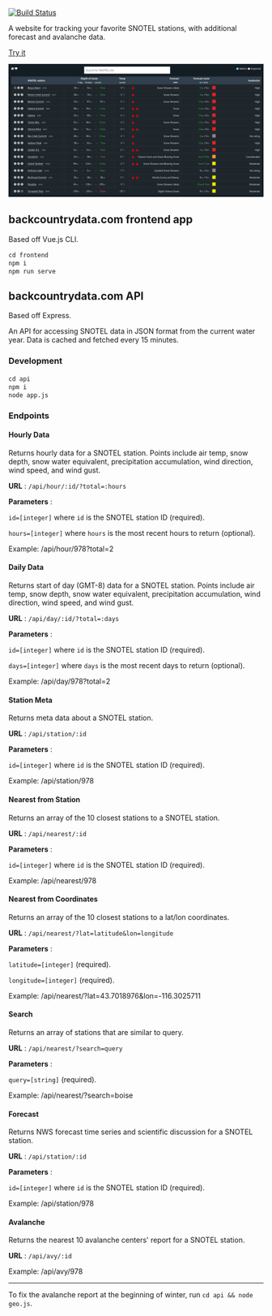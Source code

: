 [![Build Status](https://ci.rmilo.dev/api/badges/robbymilo/backcountrydata.com/status.svg)](https://ci.rmilo.dev/robbymilo/backcountrydata.com)

A website for tracking your favorite SNOTEL stations, with additional forecast and avalanche data.

[Try it](https://backcountrydata.com/list/978,637,312,490,489,830,845,338,550,769,766,1082,1245,335,679,954)

![](backcountrydata.com.png)

## backcountrydata.com frontend app

Based off Vue.js CLI.

```
cd frontend
npm i
npm run serve
```

## backcountrydata.com API

Based off Express.

An API for accessing SNOTEL data in JSON format from the current water year. Data is cached and fetched every 15 minutes.

### Development

```
cd api
npm i
node app.js
```

### Endpoints

#### Hourly Data

Returns hourly data for a SNOTEL station. Points include air temp, snow depth, snow water equivalent, precipitation accumulation, wind direction, wind speed, and wind gust.

**URL** : `/api/hour/:id/?total=:hours`

**Parameters** :

`id=[integer]` where `id` is the SNOTEL station ID (required).

`hours=[integer]` where `hours` is the most recent hours to return (optional).

Example: /api/hour/978?total=2

#### Daily Data

Returns start of day (GMT-8) data for a SNOTEL station. Points include air temp, snow depth, snow water equivalent, precipitation accumulation, wind direction, wind speed, and wind gust.

**URL** : `/api/day/:id/?total=:days`

**Parameters** :

`id=[integer]` where `id` is the SNOTEL station ID (required).

`days=[integer]` where `days` is the most recent days to return (optional).

Example: /api/day/978?total=2

#### Station Meta

Returns meta data about a SNOTEL station.

**URL** : `/api/station/:id`

**Parameters** :

`id=[integer]` where `id` is the SNOTEL station ID (required).

Example: /api/station/978

#### Nearest from Station

Returns an array of the 10 closest stations to a SNOTEL station.

**URL** : `/api/nearest/:id`

**Parameters** :

`id=[integer]` where `id` is the SNOTEL station ID (required).

Example: /api/nearest/978

#### Nearest from Coordinates

Returns an array of the 10 closest stations to a lat/lon coordinates.

**URL** : `/api/nearest/?lat=latitude&lon=longitude`

**Parameters** :

`latitude=[integer]` (required).

`longitude=[integer]` (required).

Example: /api/nearest/?lat=43.7018976&lon=-116.3025711

#### Search

Returns an array of stations that are similar to query.

**URL** : `/api/nearest/?search=query`

**Parameters** :

`query=[string]` (required).

Example: /api/nearest/?search=boise

#### Forecast

Returns NWS forecast time series and scientific discussion for a SNOTEL station.

**URL** : `/api/station/:id`

**Parameters** :

`id=[integer]` where `id` is the SNOTEL station ID (required).

Example: /api/station/978

#### Avalanche

Returns the nearest 10 avalanche centers' report for a SNOTEL station.

**URL** : `/api/avy/:id`

Example: /api/avy/978

---

To fix the avalanche report at the beginning of winter, run `cd api && node geo.js`.

